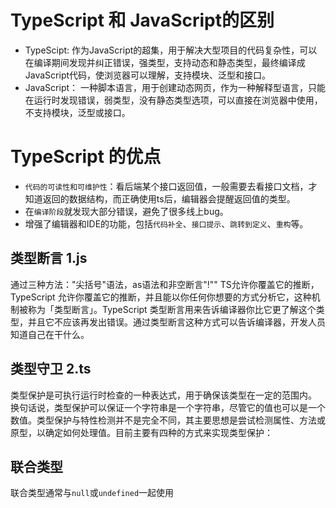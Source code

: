 # TypeScript 和 JavaScript的区别
- TypeScipt: 作为JavaScript的超集，用于解决大型项目的代码复杂性，可以在编译期间发现并纠正错误，强类型，支持动态和静态类型，最终编译成JavaScript代码，使浏览器可以理解，支持模块、泛型和接口。
- JavaScript： 一种脚本语言，用于创建动态网页，作为一种解释型语言，只能在运行时发现错误，弱类型，没有静态类型选项，可以直接在浏览器中使用，不支持模块，泛型或接口。

# TypeScript 的优点
- `代码的可读性和可维护性`：看后端某个接口返回值，一般需要去看接口文档，才知道返回的数据结构，而正确使用ts后，编辑器会提醒返回值的类型。
- 在`编译阶段`就发现大部分错误，避免了很多线上bug。
- 增强了编辑器和IDE的功能，包括`代码补全`、`接口提示`、`跳转到定义`、`重构`等。

## 类型断言  1.js
通过三种方法："尖括号"语法，as语法和非空断言"!""
TS允许你覆盖它的推断，TypeScript 允许你覆盖它的推断，并且能以你任何你想要的方式分析它，这种机制被称为「类型断言」。TypeScript 类型断言用来告诉编译器你比它更了解这个类型，并且它不应该再发出错误。通过类型断言这种方式可以告诉编译器，开发人员知道自己在干什么。


## 类型守卫  2.ts
类型保护是可执行运行时检查的一种表达式，用于确保该类型在一定的范围内。 换句话说，类型保护可以保证一个字符串是一个字符串，尽管它的值也可以是一个数值。类型保护与特性检测并不是完全不同，其主要思想是尝试检测属性、方法或原型，以确定如何处理值。目前主要有四种的方式来实现类型保护：

## 联合类型
联合类型通常与`null`或`undefined`一起使用